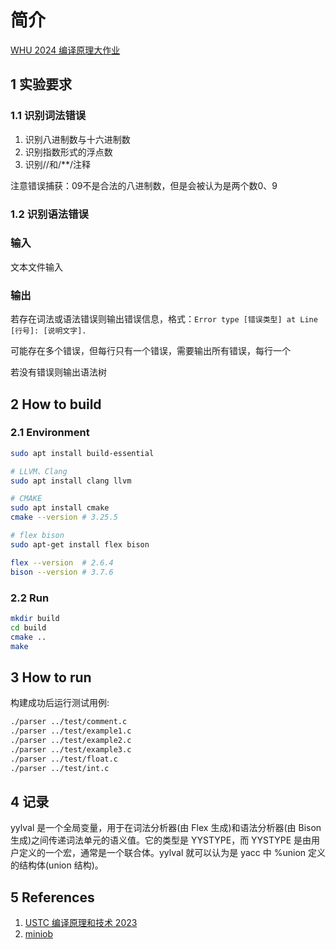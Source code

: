 # 简介

[WHU 2024 编译原理大作业](https://github.com/adobe131max/CMINUS)

## 1 实验要求

### 1.1 识别词法错误

1. 识别八进制数与十六进制数
2. 识别指数形式的浮点数
3. 识别//和/**/注释

注意错误捕获：09不是合法的八进制数，但是会被认为是两个数0、9

### 1.2 识别语法错误

### 输入

文本文件输入

### 输出

若存在词法或语法错误则输出错误信息，格式：`Error type [错误类型] at Line [行号]: [说明文字].`

可能存在多个错误，但每行只有一个错误，需要输出所有错误，每行一个

若没有错误则输出语法树

## 2 How to build

### 2.1 Environment

``` bash
sudo apt install build-essential

# LLVM、Clang
sudo apt install clang llvm

# CMAKE
sudo apt install cmake
cmake --version # 3.25.5

# flex bison
sudo apt-get install flex bison

flex --version  # 2.6.4
bison --version # 3.7.6
```

### 2.2 Run

``` bash
mkdir build
cd build
cmake ..
make
```

## 3 How to run

构建成功后运行测试用例:

``` bash
./parser ../test/comment.c
./parser ../test/example1.c
./parser ../test/example2.c
./parser ../test/example3.c
./parser ../test/float.c
./parser ../test/int.c
```

## 4 记录

yylval 是一个全局变量，用于在词法分析器(由 Flex 生成)和语法分析器(由 Bison 生成)之间传递词法单元的语义值。它的类型是 YYSTYPE，而 YYSTYPE 是由用户定义的一个宏，通常是一个联合体。yylval 就可以认为是 yacc 中 %union 定义的结构体(union 结构)。

## 5 References

1. [USTC 编译原理和技术 2023](https://ustc-compiler-principles.github.io/2023/)
2. [miniob](https://github.com/oceanbase/miniob)
